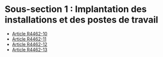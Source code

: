 # Sous-section 1 : Implantation des installations et des postes de travail

* [Article R4462-10](./LEGIARTI000028140441.md)
* [Article R4462-11](./LEGIARTI000028140452.md)
* [Article R4462-12](./LEGIARTI000028140484.md)
* [Article R4462-13](./LEGIARTI000028140519.md)
